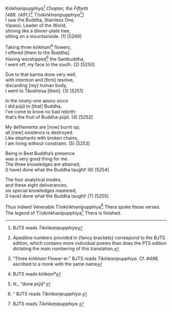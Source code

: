 *Kiṅkhanipupphiya*[^1] *Chapter, the Fiftieth*  
*\[488. {491.}*[^2] *Tīṇikiṅkhanipupphiya*[^3]*\]*  
I saw the Buddha, Stainless One,  
Vipassi, Leader of the World,  
shining like a dinner-plate tree,  
sitting on a mountainside. (1) \[5249\]

Taking three *kiṅkhani*[^4] flowers,  
I offered \[them to the Buddha\].  
Having worshipped[^5] the Sambuddha,  
I went off, my face to the south. (2) \[5250\]

Due to that karma done very well,  
with intention and \[firm\] resolve,  
discarding \[my\] human body,  
I went to Tāvatiṃsa \[then\]. (3) \[5251\]

In the ninety-one aeons since  
I did *pūjā* to \[that\] Buddha,  
I’ve come to know no bad rebirth:  
that’s the fruit of Buddha-*pūjā.* (4) \[5252\]

My defilements are \[now\] burnt up;  
all \[new\] existence is destroyed.  
Like elephants with broken chains,  
I am living without constraint. (5) \[5253\]

Being in Best Buddha’s presence  
was a very good thing for me.  
The three knowledges are attained;  
\[I have\] done what the Buddha taught! (6) \[5254\]

The four analytical modes,  
and these eight deliverances,  
six special knowledges mastered,  
\[I have\] done what the Buddha taught! (7) \[5255\]

Thus indeed Venerable Tīṇikiṅkhanipupphiya[^6] Thera spoke these verses.  
The legend of Tīṇikiṅkhanipupphiya[^7] Thera is finished.

[^1]: BJTS reads *Tikiṅkaṇipupphiya*

[^2]: *Apadāna* numbers provided in {fancy brackets} correspond to the BJTS edition, which contains more individual poems than does the PTS edition dictating the main numbering of this translation.

[^3]: “Three *kiṅkhani* Flower-er.” BJTS reads *Tikiṅkaṇipupphiya.* Cf. *\#498,* ascribed to a monk with the same name

[^4]: BJTS reads *kiṅkaṇiº*

[^5]: lit., “done *pūjā*”

[^6]: “ BJTS reads *Tikiṅkaṇipupphiya.*

[^7]: BJTS reads *Tikiṅkaṇipupphiya.*
